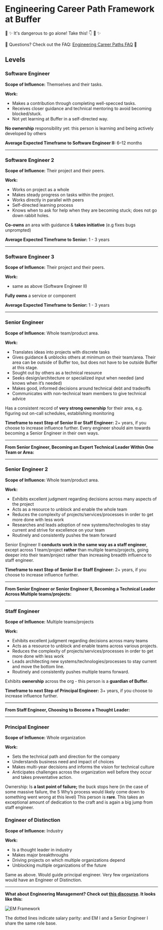 # Engineering Career Path Framework at Buffer
🌟 ✨  It's dangerous to go alone! Take this! 👇 🌟 ✨ 

💫 Questions? Check out the FAQ: [Engineering Career Paths FAQ](/engineering-management/career-path-framework-faq.md) 💫 

## Levels

### Software Engineer
**Scope of Influence:** Themselves and their tasks. 

**Work:**
* Makes a contribution through completing well-specced tasks. 
* Receives closer guidance and technical mentoring to avoid becoming blocked/stuck. 
* Not yet learning at Buffer in a self-directed way.

**No ownership** responsibility yet: this person is learning and being actively developed by others 

**Average Expected Timeframe to Software Engineer II:** 6–12 months

---

### Software Engineer 2
**Scope of Influence:** Their project and their peers. 

**Work:**
* Works on project as a whole 
* Makes steady progress on tasks within the project. 
* Works directly in parallel with peers 
* Self-directed learning process
* Knows when to ask for help when they are becoming stuck; does not go down rabbit holes.

**Co-owns** an area with guidance & **takes initiative** (e.g fixes bugs unprompted)

**Average Expected Timeframe to Senior:** 1 - 3 years 

---

### Software Engineer 3
**Scope of Influence:** Their project and their peers.

**Work:**
* same as above (Software Engineer II)

**Fully owns** a service or component

**Average Expected Timeframe to Senior:** 1 - 3 years 

---

### Senior Engineer
**Scope of Influence:** Whole team/product area.

**Work:**
* Translates ideas into projects with discrete tasks
* Gives guidance & unblocks others at minimum on their team/area. Their area can be outside of Buffer too, but does not have to be outside Buffer at this stage.
* Sought out by others as a technical resource
* Seeks design/architecture or specialized input when needed (and knows when it’s needed)
* Makes good, informed decisions around technical debt and tradeoffs
* Communicates with non-technical team members to give technical advice

Has a consistent record of **very strong ownership** for their area, e.g. figuring out on-call schedules, establishing monitoring 

**Timeframe to next Step of Senior II or Staff Engineer:** 2+ years, if you choose to increase influence further.
Every engineer should aim towards becoming a Senior Engineer in their own ways.

---
**From Senior Engineer, Becoming an Expert Technical Leader Within One Team or Area:**

---

### Senior Engineer 2
**Scope of Influence:** Whole team/product area.

**Work:**
* Exhibits excellent judgment regarding decisions across many aspects of the project
* Acts as a resource to unblock and enable the whole team
* Reduces the complexity of projects/services/processes in order to get more done with less work
* Researches and leads adoption of new systems/technologies to stay current and strive for excellence on your team
* Routinely and consistently pushes the team forward

Senior Engineer II **conducts work in the same way as a staff engineer**, except across 1 team/project **rather** than multiple teams/projects, going deeper into their team/project rather than increasing breadth influence to staff engineer. 

**Timeframe to next Step of Senior II or Staff Engineer:** 2+ years, if you choose to increase influence further.

---
**From Senior Engineer or Senior Engineer II, Becoming a Technical Leader Across Multiple teams/projects:**

---

### Staff Engineer
**Scope of Influence:** Multiple teams/projects

**Work:**
* Exhibits excellent judgment regarding decisions across many teams
* Acts as a resource to unblock and enable teams across various projects.
* Reduces the complexity of projects/services/processes in order to get more done with less work
* Leads architecting new systems/technologies/processes to stay current and move the bottom line.
* Routinely and consistently pushes multiple teams forward.

Exhibits **ownership** across the org - this person is a **guardian of Buffer**.

**Timeframe to next Step of Principal Engineer:** 3+ years, if you choose to increase influence further.  

---
**From Staff Engineer, Choosing to Become a Thought Leader:**

---

### Principal Engineer
**Scope of Influence:** Whole organization

**Work:**
* Sets the technical path and direction for the company 
* Understands business need and impact of choices 
* Makes multi-year decisions and informs the vision for technical culture 
* Anticipates challenges across the organization well before they occur and takes preventative action.

Ownership: Is **a last point of failure;** the buck stops here (in the case of some massive failure, the 5 Why’s process would likely come down to something went wrong at this level)
This person is **rare**. This takes an exceptional amount of dedication to the craft and is again a big jump from staff engineer.

### Engineer of Distinction
**Scope of Influence:** Industry

**Work:**
* Is a thought leader in industry
* Makes major breakthroughs 
* Driving projects on which multiple organizations depend
* Unblocking multiple organizations of the future 

Same as above. Would guide principal engineer. Very few organizations would have an Engineer of Distinction.

---

**What about Engineering Management? Check out [this discourse](https://discourse.buffer.com/t/sharing-clarity-on-how-ems-fit-in-the-career-framework/4453). It looks like this:**

![EM Framework](http://hi.buffer.com/0x3G1w2D090p/download/Image%202018-07-05%20at%202.23.20%20PM.png)

The dotted lines indicate salary parity: and EM I and a Senior Engineer I share the same role base.